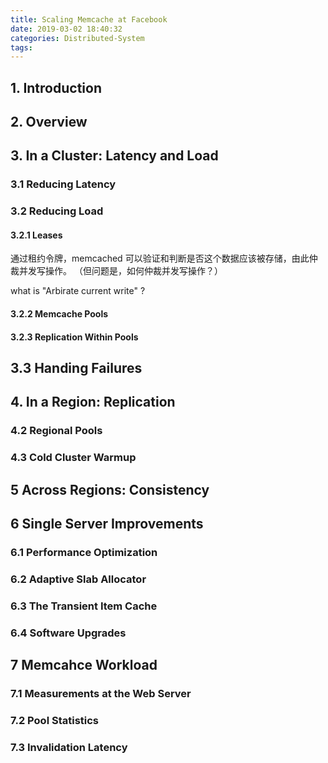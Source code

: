 ```yaml
---
title: Scaling Memcache at Facebook
date: 2019-03-02 18:40:32
categories: Distributed-System
tags:
---
```


## 1. Introduction

## 2. Overview

## 3. In a Cluster: Latency and Load

### 3.1 Reducing Latency

### 3.2 Reducing Load

#### 3.2.1 Leases


通过租约令牌，memcached 可以验证和判断是否这个数据应该被存储，由此仲裁并发写操作。 （但问题是，如何仲裁并发写操作？）

what is "Arbirate current write" ?

#### 3.2.2 Memcache Pools

#### 3.2.3 Replication Within Pools

## 3.3 Handing Failures

## 4. In a Region: Replication

### 4.2 Regional Pools

### 4.3 Cold Cluster Warmup

## 5 Across Regions: Consistency

## 6 Single Server Improvements

### 6.1 Performance Optimization

### 6.2 Adaptive Slab Allocator

### 6.3 The Transient Item Cache

### 6.4 Software Upgrades

## 7 Memcahce Workload

### 7.1 Measurements at the Web Server

### 7.2 Pool Statistics

### 7.3 Invalidation Latency
 
